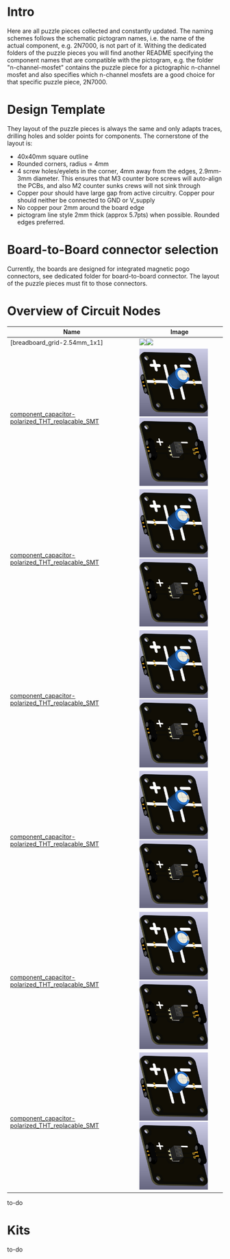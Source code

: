 # Intro

Here are all puzzle pieces collected and constantly updated. The naming schemes follows the schematic pictogram names, i.e. the name of the actual component, e.g. 2N7000, is not part of it. Withing the dedicated folders of the puzzle pieces you will find another README specifying the component names that are compatible with the pictogram, e.g. the folder "n-channel-mosfet" contains the puzzle piece for a pictographic n-channel mosfet and also specifies which n-channel mosfets are a good choice for that specific puzzle piece, 2N7000.

# Design Template

They layout of the puzzle pieces is always the same and only adapts traces, drilling holes and solder points for components. The cornerstone of the layout is:
* 40x40mm square outline
* Rounded corners, radius = 4mm
* 4 screw holes/eyelets in the corner, 4mm away from the edges, 2.9mm-3mm diameter. This ensures that M3 counter bore screws will auto-align the PCBs, and also M2 counter sunks crews will not sink through
* Copper pour should have large gap from active circuitry. Copper pour should neither be connected to GND or V_supply
* No copper pour 2mm around the board edge
* pictogram line style 2mm thick (approx 5.7pts) when possible. Rounded edges preferred.

# Board-to-Board connector selection

Currently, the boards are designed for integrated magnetic pogo connectors, see dedicated folder for board-to-board connector. The layout of the puzzle pieces must fit to those connectors.

# Overview of Circuit Nodes

| Name                |  Image                                   |
|---------------------|-----------------------------------------|
| [breadboard_grid-2.54mm_1x1] | <img src="/puzzle-pieces/component_capacitor-polarized_THT_replacable_SMT/breadboard_grid-2.54mm_1x1_TOP.png" width="160"/><img src="/puzzle-pieces/component_capacitor-polarized_THT_replacable_SMT/breadboard_grid-2.54mm_1x1_BOTTOM.png" width="160"/> |
| [component_capacitor-polarized_THT_replacable_SMT](component_capacitor-polarized_THT_replacable_SMT) | <img src="/puzzle-pieces/component_capacitor-polarized_THT_replacable_SMT/component_capacitor_THT_2.5mm-spacing_replacable_SMT_TOP.png" width="160"/><img src="/puzzle-pieces/component_capacitor-polarized_THT_replacable_SMT/component_capacitor_THT_2.5mm-spacing_replacable_SMT_BOTTOM.png" width="160"/> |
| [component_capacitor-polarized_THT_replacable_SMT](component_capacitor-polarized_THT_replacable_SMT) | <img src="/puzzle-pieces/component_capacitor-polarized_THT_replacable_SMT/component_capacitor_THT_2.5mm-spacing_replacable_SMT_TOP.png" width="160"/><img src="/puzzle-pieces/component_capacitor-polarized_THT_replacable_SMT/component_capacitor_THT_2.5mm-spacing_replacable_SMT_BOTTOM.png" width="160"/> |
| [component_capacitor-polarized_THT_replacable_SMT](component_capacitor-polarized_THT_replacable_SMT) | <img src="/puzzle-pieces/component_capacitor-polarized_THT_replacable_SMT/component_capacitor_THT_2.5mm-spacing_replacable_SMT_TOP.png" width="160"/><img src="/puzzle-pieces/component_capacitor-polarized_THT_replacable_SMT/component_capacitor_THT_2.5mm-spacing_replacable_SMT_BOTTOM.png" width="160"/> |
| [component_capacitor-polarized_THT_replacable_SMT](component_capacitor-polarized_THT_replacable_SMT) | <img src="/puzzle-pieces/component_capacitor-polarized_THT_replacable_SMT/component_capacitor_THT_2.5mm-spacing_replacable_SMT_TOP.png" width="160"/><img src="/puzzle-pieces/component_capacitor-polarized_THT_replacable_SMT/component_capacitor_THT_2.5mm-spacing_replacable_SMT_BOTTOM.png" width="160"/> |
| [component_capacitor-polarized_THT_replacable_SMT](component_capacitor-polarized_THT_replacable_SMT) | <img src="/puzzle-pieces/component_capacitor-polarized_THT_replacable_SMT/component_capacitor_THT_2.5mm-spacing_replacable_SMT_TOP.png" width="160"/><img src="/puzzle-pieces/component_capacitor-polarized_THT_replacable_SMT/component_capacitor_THT_2.5mm-spacing_replacable_SMT_BOTTOM.png" width="160"/> |
| [component_capacitor-polarized_THT_replacable_SMT](component_capacitor-polarized_THT_replacable_SMT) | <img src="/puzzle-pieces/component_capacitor-polarized_THT_replacable_SMT/component_capacitor_THT_2.5mm-spacing_replacable_SMT_TOP.png" width="160"/><img src="/puzzle-pieces/component_capacitor-polarized_THT_replacable_SMT/component_capacitor_THT_2.5mm-spacing_replacable_SMT_BOTTOM.png" width="160"/> |



to-do

# Kits

to-do
